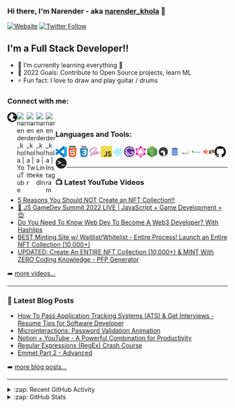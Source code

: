 ### Hi there, I'm Narender - aka [narender_khola][website] 👋 

[![Website](https://img.shields.io/website?label=narender_khola.com&style=for-the-badge&url=https%3A%2F%2Fnarender_khola.com)](https://narender_khola.com)
[![Twitter Follow](https://img.shields.io/twitter/follow/narender_khola?color=1DA1F2&logo=twitter&style=for-the-badge)](https://twitter.com/intent/follow?original_referer=https%3A%2F%2Fgithub.com%2Fnarender_khola&screen_name=narender_khola)

## I'm a Full Stack Developer!!

- 🌱 I’m currently learning everything 🤣
- 🥅 2022 Goals: Contribute to Open Source projects, learn ML
- ⚡ Fun fact: I love to draw and play guitar / drums

### Connect with me:

[<img align="left" alt="narender_khola.com" width="22px" src="https://raw.githubusercontent.com/iconic/open-iconic/master/svg/globe.svg" />][website]
[<img align="left" alt="narender_khola | YouTube" width="22px" src="https://cdn.jsdelivr.net/npm/simple-icons@v3/icons/youtube.svg" />][youtube]
[<img align="left" alt="narender_khola | Twitter" width="22px" src="https://cdn.jsdelivr.net/npm/simple-icons@v3/icons/twitter.svg" />][twitter]
[<img align="left" alt="narender_khola | LinkedIn" width="22px" src="https://cdn.jsdelivr.net/npm/simple-icons@v3/icons/linkedin.svg" />][linkedin]
[<img align="left" alt="narender_khola | Instagram" width="22px" src="https://cdn.jsdelivr.net/npm/simple-icons@v3/icons/instagram.svg" />][instagram]

<br />

### Languages and Tools:

[<img align="left" alt="Visual Studio Code" width="26px" src="https://raw.githubusercontent.com/github/explore/80688e429a7d4ef2fca1e82350fe8e3517d3494d/topics/visual-studio-code/visual-studio-code.png" />][webdevplaylist]
[<img align="left" alt="HTML5" width="26px" src="https://raw.githubusercontent.com/github/explore/80688e429a7d4ef2fca1e82350fe8e3517d3494d/topics/html/html.png" />][webdevplaylist]
[<img align="left" alt="CSS3" width="26px" src="https://raw.githubusercontent.com/github/explore/80688e429a7d4ef2fca1e82350fe8e3517d3494d/topics/css/css.png" />][cssplaylist]
[<img align="left" alt="Sass" width="26px" src="https://raw.githubusercontent.com/github/explore/80688e429a7d4ef2fca1e82350fe8e3517d3494d/topics/sass/sass.png" />][cssplaylist]
[<img align="left" alt="JavaScript" width="26px" src="https://raw.githubusercontent.com/github/explore/80688e429a7d4ef2fca1e82350fe8e3517d3494d/topics/javascript/javascript.png" />][jsplaylist]
[<img align="left" alt="React" width="26px" src="https://raw.githubusercontent.com/github/explore/80688e429a7d4ef2fca1e82350fe8e3517d3494d/topics/react/react.png" />][reactplaylist]
[<img align="left" alt="Gatsby" width="26px" src="https://raw.githubusercontent.com/github/explore/e94815998e4e0713912fed477a1f346ec04c3da2/topics/gatsby/gatsby.png" />][webdevplaylist]
[<img align="left" alt="GraphQL" width="26px" src="https://raw.githubusercontent.com/github/explore/80688e429a7d4ef2fca1e82350fe8e3517d3494d/topics/graphql/graphql.png" />][webdevplaylist]
[<img align="left" alt="Node.js" width="26px" src="https://raw.githubusercontent.com/github/explore/80688e429a7d4ef2fca1e82350fe8e3517d3494d/topics/nodejs/nodejs.png" />][webdevplaylist]
[<img align="left" alt="Deno" width="26px" src="https://raw.githubusercontent.com/github/explore/361e2821e2dea67711cde99c9c40ed357061cf27/topics/deno/deno.png" />][webdevplaylist]
[<img align="left" alt="SQL" width="26px" src="https://raw.githubusercontent.com/github/explore/80688e429a7d4ef2fca1e82350fe8e3517d3494d/topics/sql/sql.png" />][webdevplaylist]
[<img align="left" alt="MySQL" width="26px" src="https://raw.githubusercontent.com/github/explore/80688e429a7d4ef2fca1e82350fe8e3517d3494d/topics/mysql/mysql.png" />][webdevplaylist]
[<img align="left" alt="MongoDB" width="26px" src="https://raw.githubusercontent.com/github/explore/80688e429a7d4ef2fca1e82350fe8e3517d3494d/topics/mongodb/mongodb.png" />][webdevplaylist]
[<img align="left" alt="Git" width="26px" src="https://raw.githubusercontent.com/github/explore/80688e429a7d4ef2fca1e82350fe8e3517d3494d/topics/git/git.png" />][webdevplaylist]
[<img align="left" alt="GitHub" width="26px" src="https://raw.githubusercontent.com/github/explore/78df643247d429f6cc873026c0622819ad797942/topics/github/github.png" />][webdevplaylist]
[<img align="left" alt="Terminal" width="26px" src="https://raw.githubusercontent.com/github/explore/80688e429a7d4ef2fca1e82350fe8e3517d3494d/topics/terminal/terminal.png" />][webdevplaylist]

<br />
<br />

---

### 📺 Latest YouTube Videos

<!-- YOUTUBE:START -->
- [5 Reasons You Should NOT Create an NFT Collection!!](https://www.youtube.com/watch?v=1ktrrwasouc)
- [🔴 JS GameDev Summit 2022 LIVE | JavaScript + Game Development = 😍](https://www.youtube.com/watch?v=bG5Lk1MLbDk)
- [Do You Need To Know Web Dev To Become A Web3 Developer? With Hashlips](https://www.youtube.com/watch?v=oQBRZMo0e34)
- [BEST Minting Site w/ Waitlist/Whitelist - Entire Process! Launch an Entire NFT Collection &lpar;10,000+&rpar;](https://www.youtube.com/watch?v=cLB7u0KQFIs)
- [UPDATED: Create An ENTIRE NFT Collection &lpar;10,000+&rpar; &amp; MINT With ZERO Coding Knowledge - PFP Generator](https://www.youtube.com/watch?v=quGdJweadFM)
<!-- YOUTUBE:END -->

➡️ [more videos...](https://youtube.com/narender_khola)

---

### 📕 Latest Blog Posts

<!-- BLOG-POST-LIST:START -->
- [How To Pass Application Tracking Systems &lpar;ATS&rpar; &amp; Get Interviews - Resume Tips for Software Developer](https://dev.to/codestackr/how-to-pass-application-tracking-systems-ats-get-interviews-resume-tips-for-software-developer-4bmo)
- [Microinteractions: Password Validation Animation](https://dev.to/codestackr/microinteractions-password-validation-animation-5629)
- [Notion + YouTube - A Powerful Combination for Productivity](https://dev.to/codestackr/notion-youtube-a-powerful-combination-for-productivity-1def)
- [Regular Expressions &lpar;RegEx&rpar; Crash Course](https://dev.to/codestackr/regular-expressions-regex-crash-course-248n)
- [Emmet Part 2 - Advanced](https://dev.to/codestackr/emmet-part-2-advanced-4c65)
<!-- BLOG-POST-LIST:END -->

➡️ [more blog posts...](https://narender_khola.com)

---

<details>
  <summary>:zap: Recent GitHub Activity</summary>
  
<!--START_SECTION:activity-->
1. 🗣 Commented on [#2](https://github.com/narender_khola/portfolio-sass/issues/2) in [narender_khola/portfolio-sass](https://github.com/narender_khola/portfolio-sass)
2. ❗️ Closed issue [#2](https://github.com/narender_khola/portfolio-sass/issues/2) in [narender_khola/portfolio-sass](https://github.com/narender_khola/portfolio-sass)
3. ❌ Closed PR [#11](https://github.com/narender_khola/free-developer-resources/pull/11) in [narender_khola/free-developer-resources](https://github.com/narender_khola/free-developer-resources)
4. 🗣 Commented on [#11](https://github.com/narender_khola/free-developer-resources/issues/11) in [narender_khola/free-developer-resources](https://github.com/narender_khola/free-developer-resources)
5. 🎉 Merged PR [#10](https://github.com/narender_khola/free-developer-resources/pull/10) in [narender_khola/free-developer-resources](https://github.com/narender_khola/free-developer-resources)
<!--END_SECTION:activity-->

</details>

<details>
  <summary>:zap: GitHub Stats</summary>

  <img align="left" alt="narender_khola's GitHub Stats" src="https://github-readme-stats.narender_khola.vercel.app/api?username=narender_khola&show_icons=true&hide_border=true" />

</details>

[website]: https://narender_khola.com
[course]: http://vsCodeHero.com
[twitter]: https://twitter.com/narender_khola
[youtube]: https://youtube.com/narender_khola
[instagram]: https://instagram.com/narender_khola
[linkedin]: https://linkedin.com/in/narender_khola
[webdevplaylist]: https://www.youtube.com/playlist?list=PLkwxH9e_vrAJ0WbEsFA9W3I1W-g_BTsbt
[jsplaylist]: https://www.youtube.com/playlist?list=PLkwxH9e_vrALRJKu7wfXby3MKeflhTu6B
[cssplaylist]: https://www.youtube.com/playlist?list=PLkwxH9e_vrALSdvZuEh6gqQdmDoDIoqz4
[reactplaylist]: https://www.youtube.com/playlist?list=PLkwxH9e_vrAK4TdffpxKY3QGyHCpxFcQ0